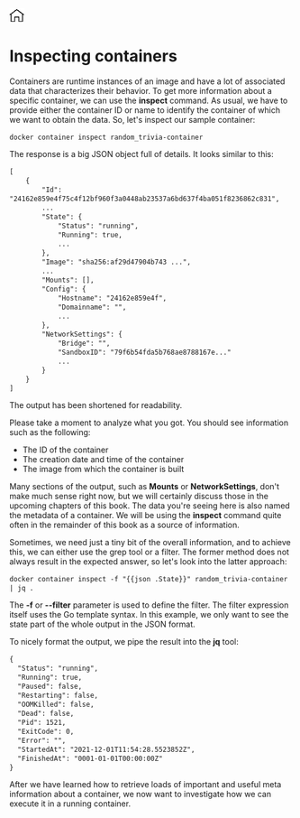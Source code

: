 [![Home](../../img/home.png)](../M-02/README.md)

# Inspecting containers
Containers are runtime instances of an image and have a lot of associated data that characterizes their behavior. To get more information about a specific container, we can use the **inspect** command. As usual, we have to provide either the container ID or name to identify the container of which we want to obtain the data. So, let's inspect our sample container:

```
docker container inspect random_trivia-container
```
The response is a big JSON object full of details. It looks similar to this:
```
[
    {
        "Id": "24162e859e4f75c4f12bf960f3a0448ab23537a6bd637f4ba051f8236862c831",
        ...
        "State": {
            "Status": "running",
            "Running": true,
            ...
        },
        "Image": "sha256:af29d47904b743 ...",
        ...
        "Mounts": [],
        "Config": {
            "Hostname": "24162e859e4f",
            "Domainname": "",
            ...
        },
        "NetworkSettings": {
            "Bridge": "",
            "SandboxID": "79f6b54fda5b768ae8788167e..."
            ...
        }
    }
]
```
The output has been shortened for readability.

Please take a moment to analyze what you got. You should see information such as the following:

- The ID of the container
- The creation date and time of the container
- The image from which the container is built


Many sections of the output, such as **Mounts** or **NetworkSettings**, don't make much sense right now, but we will certainly discuss those in the upcoming chapters of this book. The data you're seeing here is also named the metadata of a container. We will be using the **inspect** command quite often in the remainder of this book as a source of information.

Sometimes, we need just a tiny bit of the overall information, and to achieve this, we can either use the grep tool or a filter. The former method does not always result in the expected answer, so let's look into the latter approach:

```
docker container inspect -f "{{json .State}}" random_trivia-container | jq .
```

The **-f** or **--filter** parameter is used to define the filter. The filter expression itself uses the Go template syntax. In this example, we only want to see the state part of the whole output in the JSON format.

To nicely format the output, we pipe the result into the **jq** tool:

```
{
  "Status": "running",
  "Running": true,
  "Paused": false,
  "Restarting": false,
  "OOMKilled": false,
  "Dead": false,
  "Pid": 1521,
  "ExitCode": 0,
  "Error": "",
  "StartedAt": "2021-12-01T11:54:28.5523852Z",
  "FinishedAt": "0001-01-01T00:00:00Z"
}
```

After we have learned how to retrieve loads of important and useful meta information about a container, we now want to investigate how we can execute it in a running container.